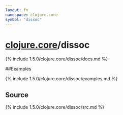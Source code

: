 ```yaml
---
layout: fn
namespace: clojure.core
symbol: "dissoc"
---
```


# [clojure.core](../)/dissoc

{% include 1.5.0/clojure.core/dissoc/docs.md %}

##Examples

{% include 1.5.0/clojure.core/dissoc/examples.md %}
## Source
{% include 1.5.0/clojure.core/dissoc/src.md %}

